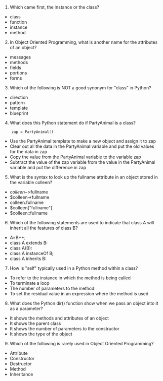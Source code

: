 1. Which came first, the instance or the class?
- class
- function
- instance
- method

2. In Object Oriented Programming, what is another name for the attributes of an object?
- messages
- methods
- fields
- portions
- forms

3. Which of the following is NOT a good synonym for "class" in Python?
- direction
- pattern
- template
- blueprint

4. What does this Python statement do if PartyAnimal is a class?
```
    zap = PartyAnimal()
```
- Use the PartyAnimal template to make a new object and assign it to zap
- Clear out all the data in the PartyAnimal variable and put the old values for the data in zap
- Copy the value from the PartyAnimal variable to the variable zap
- Subtract the value of the zap variable from the value in the PartyAnimal variable and put the difference in zap

5. What is the syntax to look up the fullname attribute in an object stored in the variable colleen?
- $colleen->$fullname
- $colleen->fullname
- colleen.fullname
- $colleen["fullname"]
- $colleen::fullname

6. Which of the following statements are used to indicate that class A will inherit all the features of class B?
- A=B++;
- class A extends B:
- class A(B):
- class A instanceOf B;
- class A inherits B:

7. How is "self" typically used in a Python method within a class?
- To refer to the instance in which the method is being called
- To terminate a loop
- The number of parameters to the method
- To set the residual value in an expression where the method is used

8. What does the Python dir() function show when we pass an object into it as a parameter?
- It shows the methods and attributes of an object
- It shows the parent class
- It shows the number of parameters to the constructor
- It shows the type of the object

9. Which of the following is rarely used in Object Oriented Programming?
- Attribute
- Constructor
- Destructor
- Method
- Inheritance